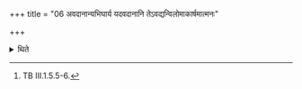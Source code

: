 +++
title = "06 अवदानान्यभिघार्य यदवदानानि तेऽवद्यन्विलोमाकार्षमात्मनः"

+++

<details><summary>थिते</summary>

6. Having poured ghee upon the cut portions, with yadavadānāni te' vadyan...[^1] having poured ghee on the oblation material (from which portions were taken), he should utter the orders, “Do you recite the invitatory verse for Agni”, “Do you recite the offering verse for Agni".  

[^1]: TB III.1.5.5-6.
</details>
